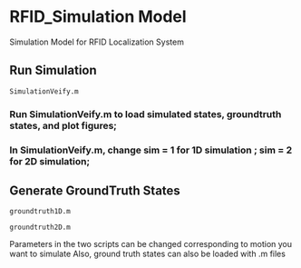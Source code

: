 # RFID_Simulation Model
Simulation Model for RFID Localization System
## Run Simulation
```
SimulationVeify.m
```
### Run SimulationVeify.m to load simulated states, groundtruth states, and plot figures;
### In SimulationVeify.m, change sim = 1 for 1D simulation ; sim = 2 for 2D simulation;

## Generate GroundTruth States
```
groundtruth1D.m
```
```
groundtruth2D.m
```
Parameters in the two scripts can be changed corresponding to motion you want to simulate
Also, ground truth states can also be loaded with .m files
